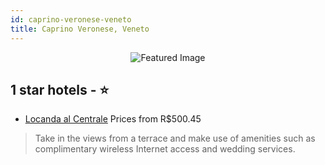 ```yaml
---
id: caprino-veronese-veneto
title: Caprino Veronese, Veneto
---
```


<center><img src="https://i.travelapi.com/hotels/22000000/21430000/21422900/21422897/60a236ae_z.jpg" alt="Featured Image" /></center>


##  1 star hotels - ⭐️

-    [Locanda al Centrale](https://us.hurb.com/hotels/caprino-veronese/locanda-al-centrale-JNP-JP140997?cmp=18055) Prices from R$500.45
   > Take in the views from a terrace and make use of amenities such as complimentary wireless Internet access and wedding services.
